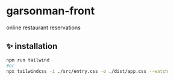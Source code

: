 # garsonman-front

online restaurant reservations

## ✨ installation

```bash
npm run tailwind
#or
npx tailwindcss -i ./src/entry.css -o ./dist/app.css --watch
```

